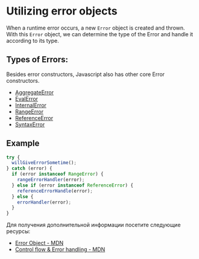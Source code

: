# Utilizing error objects

When a runtime error occurs, a new `Error` object is created and thrown. With this `Error` object, we can determine the type of the Error and handle it according to its type.

## Types of Errors:

Besides error constructors, Javascript also has other core Error constructors.

- [AggregateError](https://developer.mozilla.org/en-US/docs/Web/JavaScript/Reference/Global_Objects/AggregateError)
- [EvalError](https://developer.mozilla.org/en-US/docs/Web/JavaScript/Reference/Global_Objects/EvalError)
- [InternalError](https://developer.mozilla.org/en-US/docs/Web/JavaScript/Reference/Global_Objects/InternalError)
- [RangeError](https://developer.mozilla.org/en-US/docs/Web/JavaScript/Reference/Global_Objects/RangeError)
- [ReferenceError](https://developer.mozilla.org/en-US/docs/Web/JavaScript/Reference/Global_Objects/ReferenceError)
- [SyntaxError](https://developer.mozilla.org/en-US/docs/Web/JavaScript/Reference/Global_Objects/SyntaxError)

## Example

```js
try {
  willGiveErrorSometime();
} catch (error) {
  if (error instanceof RangeError) {
    rangeErrorHandler(error);
  } else if (error instanceof ReferenceError) {
    referenceErrorHandle(error);
  } else {
    errorHandler(error);
  }
}
```

Для получения дополнительной информации посетите следующие ресурсы:

- [Error Object - MDN](https://developer.mozilla.org/en-US/docs/Web/JavaScript/Reference/Global_Objects/Error)
- [Control flow & Error handling - MDN](https://developer.mozilla.org/en-US/docs/Web/JavaScript/Guide/Control_flow_and_error_handling)
